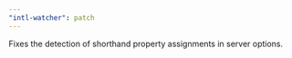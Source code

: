 ```yaml
---
"intl-watcher": patch
---
```


Fixes the detection of shorthand property assignments in server options.
